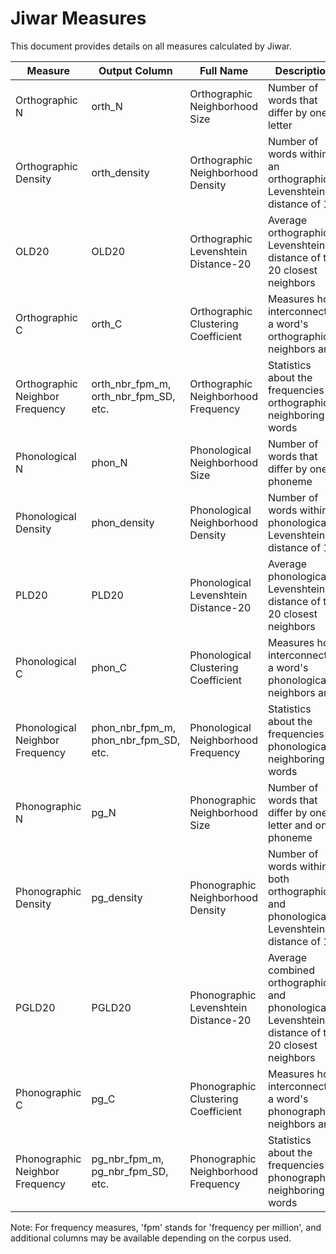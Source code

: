 # Jiwar Measures

This document provides details on all measures calculated by Jiwar.

| Measure | Output Column | Full Name | Description |
|---------|---------------|-----------|-------------|
| Orthographic N | orth_N | Orthographic Neighborhood Size | Number of words that differ by one letter |
| Orthographic Density | orth_density | Orthographic Neighborhood Density | Number of words within an orthographic Levenshtein distance of 1 |
| OLD20 | OLD20 | Orthographic Levenshtein Distance-20 | Average orthographic Levenshtein distance of the 20 closest neighbors |
| Orthographic C | orth_C | Orthographic Clustering Coefficient | Measures how interconnected a word's orthographic neighbors are |
| Orthographic Neighbor Frequency | orth_nbr_fpm_m, orth_nbr_fpm_SD, etc. | Orthographic Neighborhood Frequency | Statistics about the frequencies of orthographic neighboring words |
| Phonological N | phon_N | Phonological Neighborhood Size | Number of words that differ by one phoneme |
| Phonological Density | phon_density | Phonological Neighborhood Density | Number of words within a phonological Levenshtein distance of 1 |
| PLD20 | PLD20 | Phonological Levenshtein Distance-20 | Average phonological Levenshtein distance of the 20 closest neighbors |
| Phonological C | phon_C | Phonological Clustering Coefficient | Measures how interconnected a word's phonological neighbors are |
| Phonological Neighbor Frequency | phon_nbr_fpm_m, phon_nbr_fpm_SD, etc. | Phonological Neighborhood Frequency | Statistics about the frequencies of phonological neighboring words |
| Phonographic N | pg_N | Phonographic Neighborhood Size | Number of words that differ by one letter and one phoneme |
| Phonographic Density | pg_density | Phonographic Neighborhood Density | Number of words within both orthographic and phonological Levenshtein distance of 1 |
| PGLD20 | PGLD20 | Phonographic Levenshtein Distance-20 | Average combined orthographic and phonological Levenshtein distance of the 20 closest neighbors |
| Phonographic C | pg_C | Phonographic Clustering Coefficient | Measures how interconnected a word's phonographic neighbors are |
| Phonographic Neighbor Frequency | pg_nbr_fpm_m, pg_nbr_fpm_SD, etc. | Phonographic Neighborhood Frequency | Statistics about the frequencies of phonographic neighboring words |

Note: For frequency measures, 'fpm' stands for 'frequency per million', and additional columns may be available depending on the corpus used.